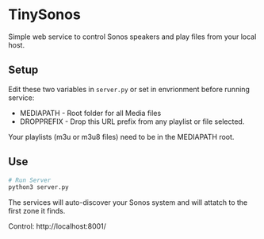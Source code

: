 # TinySonos
Simple web service to control Sonos speakers and play files from your local host.


## Setup

Edit these two variables in `server.py` or set in envrionment before running service:
* MEDIAPATH - Root folder for all Media files
* DROPPREFIX - Drop this URL prefix from any playlist or file selected. 

Your playlists (m3u or m3u8 files) need to be in the MEDIAPATH root.

## Use

```python
# Run Server
python3 server.py
```

The services will auto-discover your Sonos system and will attatch to the first zone it finds.

Control: http://localhost:8001/


